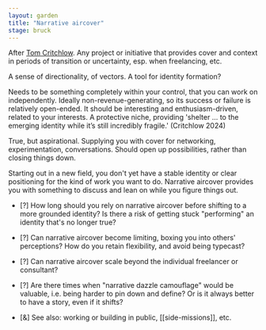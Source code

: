 ```yaml
---  
layout: garden
title: "Narrative aircover"
stage: bruck
---
```


After [Tom Critchlow](https://tomcritchlow.com/). Any project or initiative that provides cover and context in periods of transition or uncertainty, esp. when freelancing, etc.

A sense of directionality, of vectors. A tool for identity formation?

Needs to be something completely within your control, that you can work on independently. Ideally non-revenue-generating, so its success or failure is relatively open-ended. It should be interesting and enthusiasm-driven, related to your interests. A protective niche, providing 'shelter … to the emerging identity while it’s still incredibly fragile.' (Critchlow 2024)

True, but aspirational. Supplying you with cover for networking, experimentation, conversations. Should open up possibilities, rather than closing things down.

Starting out in a new field, you don't yet have a stable identity or clear positioning for the kind of work you want to do. Narrative aircover provides you with something to discuss and lean on while you figure things out.

- [?] How long should you rely on narrative aircover before shifting to a more grounded identity? Is there a risk of getting stuck "performing" an identity that's no longer true?
- [?] Can narrative aircover become limiting, boxing you into others' perceptions? How do you retain flexibility, and avoid being typecast?
- [?] Can narrative aircover scale beyond the individual freelancer or consultant?
- [?] Are there times when "narrative dazzle camouflage" would be valuable, i.e. being harder to pin down and define? Or is it always better to have a story, even if it shifts?

- [&] See also: working or building in public, [[side-missions]], etc.